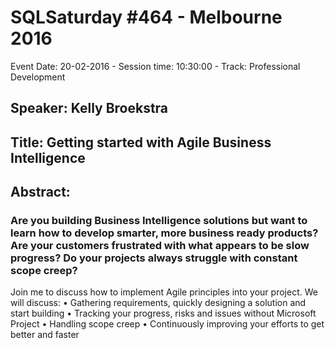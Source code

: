 # SQLSaturday #464 - Melbourne 2016
Event Date: 20-02-2016 - Session time: 10:30:00 - Track: Professional Development
## Speaker: Kelly Broekstra
## Title: Getting started with Agile Business Intelligence
## Abstract:
### Are you building Business Intelligence solutions but want to learn how to develop smarter, more business ready products?  Are your customers frustrated with what appears to be slow progress?  Do your projects always struggle with constant scope creep?
Join me to discuss how to implement Agile principles into your project.  We will discuss:
•	Gathering requirements, quickly designing a solution and start building
•	Tracking your progress, risks and issues without Microsoft Project
•	Handling scope creep
•	Continuously improving your efforts to get better and faster

